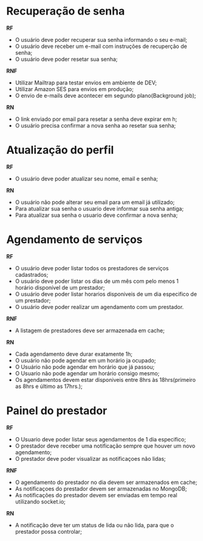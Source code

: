 # Recuperação de senha

**RF**

- O usuário deve poder recuperar sua senha informando o seu e-mail;
- O usuário deve receber um e-mail com instruções de recuperção de senha;
- O usuário deve poder resetar sua senha;

**RNF**

- Utilizar Mailtrap para testar envios em ambiente de DEV;
- Utilizar Amazon SES para envios em produção;
- O envio de e-mails deve acontecer em segundo plano(Background job);

**RN**

- O link enviado por email para resetar a senha deve expirar em h;
- O usuário precisa confirmar a nova senha ao resetar sua senha;

# Atualização do perfil

**RF**

- O usuário deve poder atualizar seu nome, email e senha;

**RN**

- O usuário não pode alterar seu email para um email já utilizado;
- Para atualizar sua senha o usuario deve informar sua senha antiga;
- Para atualizar sua senha o usuario deve confirmar a nova senha;

# Agendamento de serviços

**RF**

- O usuário deve poder listar todos os prestadores de serviços cadastrados;
- O usuário deve poder listar os dias de um mês com pelo menos 1 horário disponível de um prestador;
- O usuário deve poder listar horarios disponiveis de um dia especifico de um prestador;
- O usuário deve poder realizar um agendamento com um prestador.

**RNF**

- A listagem de prestadores deve ser armazenada em cache;

**RN**

- Cada agendamento deve durar exatamente 1h;
- O usuário não pode agendar em um horário ja ocupado;
- O Usuário não pode agendar em horário que já passou;
- O Usuario não pode agendar um horário consigo mesmo;
- Os agendamentos devem estar disponiveis entre 8hrs às 18hrs(primeiro as 8hrs e último as 17hrs.);

# Painel do prestador

**RF**

- O Usuario deve poder listar seus agendamentos de 1 dia especifico;
- O prestador deve receber uma notificação sempre que houver um novo agendamento;
- O prestador deve poder visualizar as notificaçoes não lidas;

**RNF**

- O agendamento do prestador no dia devem ser armazenados em cache;
- As notificaçoes do prestador devem ser armazenadas no MongoDB;
- As notificações do prestador devem ser enviadas em tempo real utilizando socket.io;

**RN**

- A notificação deve ter um status de lida ou não lida, para que o prestador possa controlar;
